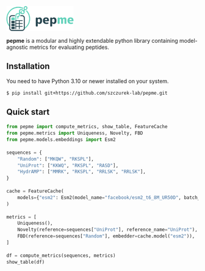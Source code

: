 <p align="left">
    <img src="docs/_static/logo_title.svg" alt="pepme logo" width="35%">
</p>

**pepme** is a modular and highly extendable python library containing model-agnostic metrics for evaluating peptides.

## Installation

You need to have Python 3.10 or newer installed on your system.

```bash
$ pip install git+https://github.com/szczurek-lab/pepme.git
```

## Quick start

```python
from pepme import compute_metrics, show_table, FeatureCache
from pepme.metrics import Uniqueness, Novelty, FBD
from pepme.models.embeddings import Esm2

sequences = {
    "Random": ["MKQW", "RKSPL"],
    "UniProt": ["KKWQ", "RKSPL", "RASD"],
    "HydrAMP": ["MMRK", "RKSPL", "RRLSK", "RRLSK"],
}

cache = FeatureCache(
    models={"esm2": Esm2(model_name="facebook/esm2_t6_8M_UR50D", batch_size=256, device="cpu")}
)

metrics = [
    Uniqueness(),
    Novelty(reference=sequences["UniProt"], reference_name="UniProt"),
    FBD(reference=sequences["Random"], embedder=cache.model("esm2")),
]

df = compute_metrics(sequences, metrics)
show_table(df)
```
